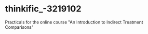 # thinkific_-3219102
Practicals for the online course "An Introduction to Indirect Treatment Comparisons"
